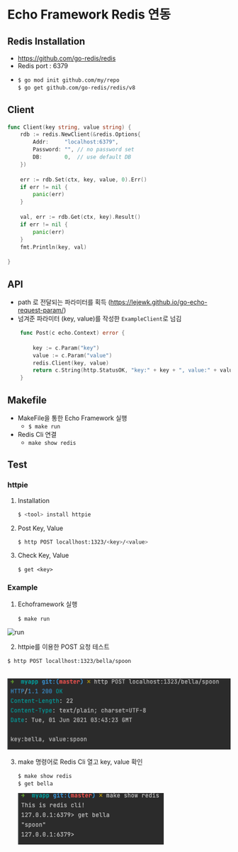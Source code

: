# Echo Framework Redis 연동

## Redis Installation
  - https://github.com/go-redis/redis
  - Redis port : 6379 
  - ```bash
    $ go mod init github.com/my/repo
    $ go get github.com/go-redis/redis/v8
    ```
## Client
```go
func Client(key string, value string) {
	rdb := redis.NewClient(&redis.Options{
		Addr:     "localhost:6379",
		Password: "", // no password set
		DB:       0,  // use default DB
	})

	err := rdb.Set(ctx, key, value, 0).Err()
	if err != nil {
		panic(err)
	}

	val, err := rdb.Get(ctx, key).Result()
	if err != nil {
		panic(err)
	}
	fmt.Println(key, val)

}
```
## API

- path 로 전달되는 파라미터를 획득 (https://lejewk.github.io/go-echo-request-param/)
- 넘겨준 파라미터 (key, value)를 작성한 `ExampleClient`로 넘김
```go
    func Post(c echo.Context) error {
    
	    key := c.Param("key")
	    value := c.Param("value")
	    redis.Client(key, value)
	    return c.String(http.StatusOK, "key:" + key + ", value:" + value)
    }
```

## Makefile

- MakeFile을 통한 Echo Framework 실행
  - ```$ make run```
- Redis Cli 연결
  - ```make show redis```

## Test

### httpie
1. Installation
    ```bash
    $ <tool> install httpie
    ```
2. Post Key, Value
    ```bash
   $ http POST locallhost:1323/<key>/<value>
   ```

3. Check Key, Value

   ```$ get <key>```

### Example

1. Echoframework 실행

   ```$ make run```



![run](./img/run.png)

2. httpie를 이용한 POST 요청 테스트

```bash
$ http POST locallhost:1323/bella/spoon
```

​											![post](./img/post.png)

3. make 명령어로 Redis Cli 열고 key, value 확인

   ```bash
   $ make show redis
   $ get bella
   ```
   ![redis](./img/redis.png)


